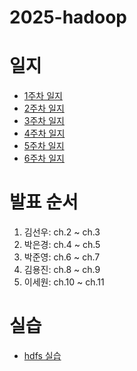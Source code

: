 # 2025-hadoop

# 일지
- [1주차 일지](https://github.com/LandvibeDev/2025-hadoop/blob/main/study_log/week01.md)
- [2주차 일지](https://github.com/LandvibeDev/2025-hadoop/blob/main/study_log/week02.md)
- [3주차 일지](https://github.com/LandvibeDev/2025-hadoop/blob/main/study_log/week03.md)
- [4주차 일지](https://github.com/LandvibeDev/2025-hadoop/blob/main/study_log/week04.md)
- [5주차 일지](https://github.com/LandvibeDev/2025-hadoop/blob/main/study_log/week05.md)
- [6주차 일지](https://github.com/LandvibeDev/2025-hadoop/blob/main/study_log/week06.md)

# 발표 순서
1. 김선우: ch.2 ~ ch.3
2. 박은경: ch.4 ~ ch.5
3. 박준영: ch.6 ~ ch.7
4. 김용진: ch.8 ~ ch.9
5. 이세원: ch.10 ~ ch.11

# 실습 
- [hdfs 실습](https://github.com/LandvibeDev/2025-hadoop/blob/main/labs/hdfs.md)
